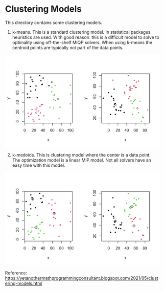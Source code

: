 # Clustering Models

This directory contains some clustering models.

1. k-means. This is a standard clustering model. In statistical packages heuristics are used. With good reason: this is a difficult model to solve to optimality using off-the-shelf MIQP solvers. When using k-means the centroid points are typically not part of the data points. 

![](kmeans1.png)

2. k-medoids. This is clustering model where the center is a data point. The optimization model is a linear MIP model. Not all solvers have an easy time with this model.

![](medoid.png)

Reference: https://yetanothermathprogrammingconsultant.blogspot.com/2021/05/clustering-models.html
